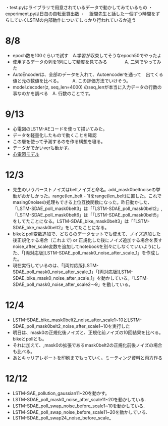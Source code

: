 ・test.pyはライブラリで用意されているデータで動かしてみているもの 
・experiment.pyは日毎の自転車貸出数
・　飯間先生と話した一個ずつ時間をずらしていくLSTMの内部動作についてしっかり行われているか追う
# 8/8  
- epoch数を100ぐらいで試す　A.学習が収束してそうなepoch50でやったよ
- 使用するデータの列を1列にして精度を見てみる　　　　A. 二列でやってみた
- AutoEncoderは、全部のデータを入れて、Autoencoderを通って　出てくる値と元の数値を比べる。　　　A. この評価方法でいけそう。
- model.decoder(z, seq_len=4000) のseq_lenが本当に入力データの行数の事なのかを調べる　A. 行数のことです。

# 9/13
- 心電図のLSTM-AEコードを使って描いてみた。
- データを軽量化したもので動くことを確認
- この層を使って予測するのを作る構想を寝る。
- データがでかいverも動かす。
- [心電図モデル](https://curiousily.com/posts/time-series-anomaly-detection-using-lstm-autoencoder-with-pytorch-in-python/)

# 12/3
- 先生のいうバーストノイズはbeltノイズと命名。add_mask0beltnoiseの挙動がおかしかった。range(len_belt - 1)をrange(len_belt)に直した。これでmasing0noiseの処理もできる上位互換関数になった。昨日動かした、「LSTM-SDAE_poll_mask0belt3」は「「LSTM-SDAE_poll_mask0belt2」, 「LSTM-SDAE_poll_mask0belt6」は「「LSTM-SDAE_poll_mask0belt5」をしてたことになる。LSTM-SDAE_bike_mask0belt3」は「「LSTM-SDAE_bke_mask0belt2」をしてたことになる。
- bikeとpoll変数追加で、どちらのデータセットでも使えて、ノイズ追加した後正規化する場合（これまで) or 正規化した後にノイズ追加する場合を表すnoise_after_scale変数を追加してnotebookを別々にしなくていいようにした、「[両対応版]LSTM-SDAE_poll_mask0_noise_after_scale_1」を作成した。
- 現在実行しているのは、「[両対応版]LSTM-SDAE_poll_mask0_noise_after_scale_1」「[両対応版]LSTM-SDAE_bike_mask0_noise_after_scale_1」を動かしている。「LSTM-SDAE_poll_mask0_noise_after_scale2～9」を動している。
# 12/4
- LSTM-SDAE_bike_mask0belt2_noise_after_scale1~10とLSTM-SDAE_poll_mask0belt2_noise_after_scale1~10を実行した
- 明日は、mask0の正規化後ノイズと、正規化前ノイズの10回結果を比べる。bikeとpollとも。
- それに加えて、,mask0の拡張であるmask0belt2の正規化前後ノイズの場合も比べる。
- あとキャリアレポートを印刷までもっていく。ミーティング資料と両方作る
# 12/12
- LSTM-SAE_pollution_gaussian11~20を動かす。
- LSTM-SDAE_poll_mask0_noise_after_scale11~20を動かしている.
- LSTM-SDAE_poll_swap_noise_before_scale1~10を動かしている.
- LSTM-SDAE_poll_swap_noise_before_scale11~20を動かしている.
- LSTM-SDAE_poll_swap24_noise_before_scale_
